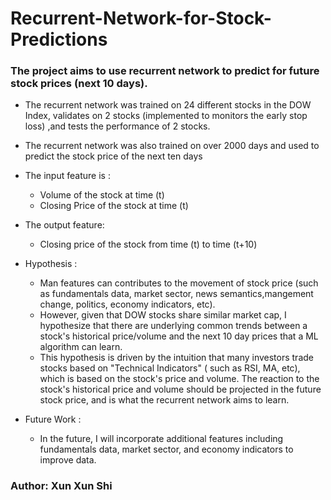 # Recurrent-Network-for-Stock-Predictions 
### The project aims to use recurrent network to predict for future stock prices (next 10 days). 

*   The recurrent network was trained on 24 different stocks in the DOW Index, validates on 2 stocks (implemented to monitors the early stop loss) ,and tests the performance of 2 stocks. 
*   The recurrent network was also trained on over 2000 days and used to predict the stock price of the next ten days 
*   The input feature  is : 
    - Volume of the stock at time (t)
    - Closing Price of the stock at time (t)
*   The output feature: 
    - Closing price of the stock from time (t) to time (t+10)
* Hypothesis : 
  - Man features can contributes to the movement of stock price (such as fundamentals data, market sector, news semantics,mangement change, politics, economy indicators, etc). 
  - However, given that DOW stocks share similar market cap, I hypothesize that there are underlying common trends between a stock's historical price/volume and the next 10 day prices that a ML algorithm can learn. 
  - This hypothesis is driven by the intuition that many investors trade stocks based on "Technical Indicators" ( such as RSI, MA, etc), which is based on the stock's price and volume. The reaction to the stock's historical price and volume should be projected in the future stock price, and is what the recurrent network aims to learn. 

* Future Work : 
  - In the future, I will incorporate additional features including fundamentals data, market sector, and economy indicators to improve data. 

### Author: Xun Xun Shi 
